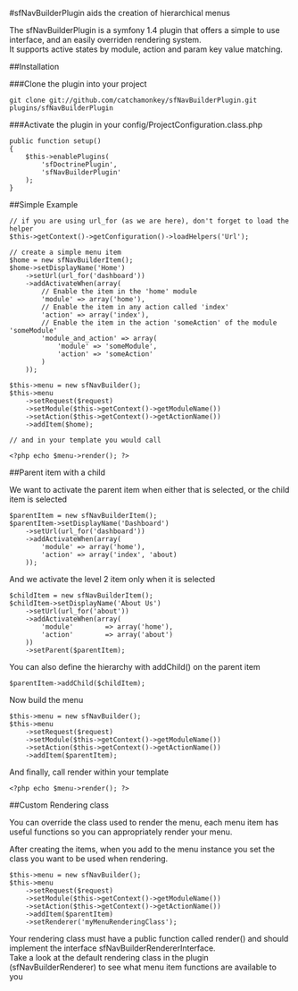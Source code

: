 #sfNavBuilderPlugin aids the creation of hierarchical menus

The sfNavBuilderPlugin is a symfony 1.4 plugin that offers a simple to use interface, 
and an easily overriden rendering system.  
It supports active states by module, action and param key value matching.

##Installation

###Clone the plugin into your project

    git clone git://github.com/catchamonkey/sfNavBuilderPlugin.git plugins/sfNavBuilderPlugin

###Activate the plugin in your config/ProjectConfiguration.class.php

    public function setup()
    {
        $this->enablePlugins(
            'sfDoctrinePlugin',
            'sfNavBuilderPlugin'
        );
    }

##Simple Example

    // if you are using url_for (as we are here), don't forget to load the helper
    $this->getContext()->getConfiguration()->loadHelpers('Url');

    // create a simple menu item
    $home = new sfNavBuilderItem();
    $home->setDisplayName('Home')
        ->setUrl(url_for('dashboard'))
        ->addActivateWhen(array(
            // Enable the item in the 'home' module
            'module' => array('home'),
            // Enable the item in any action called 'index'
            'action' => array('index'),
            // Enable the item in the action 'someAction' of the module 'someModule'
            'module_and_action' => array(
                'module' => 'someModule',
                'action' => 'someAction'
            )
        ));

    $this->menu = new sfNavBuilder();
    $this->menu
        ->setRequest($request)
        ->setModule($this->getContext()->getModuleName())
        ->setAction($this->getContext()->getActionName())
        ->addItem($home);
    
    // and in your template you would call
    
    <?php echo $menu->render(); ?>

##Parent item with a child

We want to activate the parent item when either that is selected, or the child
item is selected

    $parentItem = new sfNavBuilderItem();
    $parentItem->setDisplayName('Dashboard')
        ->setUrl(url_for('dashboard'))
        ->addActivateWhen(array(
            'module' => array('home'),
            'action' => array('index', 'about)
        ));

And we activate the level 2 item only when it is selected

    $childItem = new sfNavBuilderItem();
    $childItem->setDisplayName('About Us')
        ->setUrl(url_for('about'))
        ->addActivateWhen(array(
            'module'        => array('home'),
            'action'        => array('about')
        ))
        ->setParent($parentItem);

You can also define the hierarchy with addChild() on the parent item

    $parentItem->addChild($childItem);

Now build the menu

    $this->menu = new sfNavBuilder();
    $this->menu
        ->setRequest($request)
        ->setModule($this->getContext()->getModuleName())
        ->setAction($this->getContext()->getActionName())
        ->addItem($parentItem);

And finally, call render within your template

    <?php echo $menu->render(); ?>
    
##Custom Rendering class

You can override the class used to render the menu, each menu item has useful
functions so you can appropriately render your menu.

After creating the items, when you add to the menu instance you set the class you 
want to be used when rendering.

    $this->menu = new sfNavBuilder();
    $this->menu
        ->setRequest($request)
        ->setModule($this->getContext()->getModuleName())
        ->setAction($this->getContext()->getActionName())
        ->addItem($parentItem)
        ->setRenderer('myMenuRenderingClass');

Your rendering class must have a public function called render() and should implement the 
interface sfNavBuilderRendererInterface.  
Take a look at the default rendering class in the plugin (sfNavBuilderRenderer) to see what menu item 
functions are available to you

